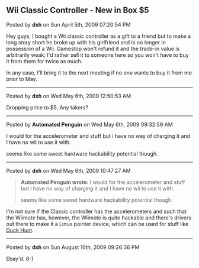 ## Wii Classic Controller - New in Box $5
Posted by **dxh** on Sun April 5th, 2009 07:20:54 PM

Hey guys, I bought a Wii classic controller as a gift to a friend but to make a
long story short he broke up with his girlfriend and is no longer in possession
of a Wii.  Gamestop won't refund it and the trade-in value is arbitrarily weak;
I'd rather sell it to someone here so you won't have to buy it from them for
twice as much.

In any case, I'll bring it to the next meeting if no one wants to buy it from me
prior to May.

--------------------------------------------------------------------------------

Posted by **dxh** on Wed May 6th, 2009 12:50:53 AM

Dropping price to $5.  Any takers?

--------------------------------------------------------------------------------

Posted by **Automated Penguin** on Wed May 6th, 2009 09:32:59 AM

I would for the accelerometer and stuff but i have no way of charging it and I
have no wii to use it with.

seems like some sweet hardware hackability potential though.

--------------------------------------------------------------------------------

Posted by **dxh** on Wed May 6th, 2009 10:47:27 AM

> **Automated Penguin wrote:**
> I would for the accelerometer and stuff but i have no way of charging it and I
> have no wii to use it with.
>
> seems like some sweet hardware hackability potential though.

I'm not sure if the Classic controller has the accelerometers and such that the
Wiimote has, however, the Wiimote is quite hackable and there's drivers out
there to make it a Linux pointer device, which can be used for stuff like
[Duck Hunt](http://www.youtube.com/watch?v=Fap00jsOBV8).

--------------------------------------------------------------------------------

Posted by **dxh** on Sun August 16th, 2009 09:26:36 PM

Ebay'd. 8-)
